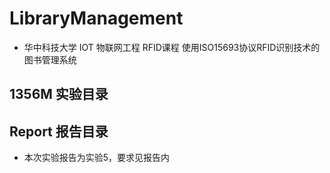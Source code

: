 # LibraryManagement

* 华中科技大学 IOT 物联网工程  RFID课程  使用ISO15693协议RFID识别技术的图书管理系统

## 1356M 实验目录

## Report 报告目录

* 本次实验报告为实验5，要求见报告内
